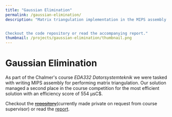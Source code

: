 ```yaml
---
title: "Gaussian Elimination"
permalink: /gaussian-elimination/
description: "Matrix triangulation implementation in the MIPS assembly language. Written as part of a Chalmer's course and ranked as the second most efficient solution.


Checkout the code repository or read the accompanying report."
thumbnail: /projects/gaussian-elimination/thumbnail.png
---
```

# Gaussian Elimination

As part of the Chalmer's course *EDA332 Datorsystemteknik* we were tasked with writing MIPS assembly for performing matrix triangulation. Our solution managed a second place in the course competition for the most efficient solution with an efficiency score of 554 µsC$.

Checkout the [~~repository~~](https://github.com/ecen/eda332-computer-system-engineering)(currently made private on request from course supervisor) or read the [report](/assets/docs/Optimizing_Hardware_and_Software_for_Gaussian_Elimination.pdf).
